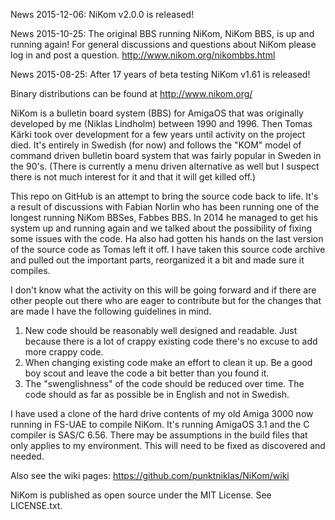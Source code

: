 News 2015-12-06: NiKom v2.0.0 is released!

News 2015-10-25: The original BBS running NiKom, NiKom BBS, is up and running again! For general discussions and questions about NiKom please log in and post a question. http://www.nikom.org/nikombbs.html

News 2015-08-25: After 17 years of beta testing NiKom v1.61 is released!

Binary distributions can be found at http://www.nikom.org/

NiKom is a bulletin board system (BBS) for AmigaOS that was originally developed by me (Niklas Lindholm) between 1990 and 1996. Then Tomas Kärki took over development for a few years until activity on the project died. It's entirely in Swedish (for now) and follows the "KOM" model of command driven bulletin board system that was fairly popular in Sweden in the 90's. (There is currently a menu driven alternative as well but I suspect there is not much interest for it and that it will get killed off.)

This repo on GitHub is an attempt to bring the source code back to life. It's a result of discussions with Fabian Norlin who has been running one of the longest running NiKom BBSes, Fabbes BBS. In 2014 he managed to get his system up and running again and we talked about the possibility of fixing some issues with the code. Ha also had gotten his hands on the last version of the source code as Tomas left it off. I have taken this source code archive and pulled out the important parts, reorganized it a bit and made sure it compiles.

I don't know what the activity on this will be going forward and if there are other people out there who are eager to contribute but for the changes that are made I have the following guidelines in mind.

1. New code should be reasonably well designed and readable. Just because there is a lot of crappy existing code there's no excuse to add more crappy code.
2. When changing existing code make an effort to clean it up. Be a good boy scout and leave the code a bit better than you found it.
3. The "swenglishness" of the code should be reduced over time. The code should as far as possible be in English and not in Swedish.

I have used a clone of the hard drive contents of my old Amiga 3000 now running in FS-UAE to compile NiKom. It's running AmigaOS 3.1 and the C compiler is SAS/C 6.56. There may be assumptions in the build files that only applies to my environment. This will need to be fixed as discovered and needed.

Also see the wiki pages: https://github.com/punktniklas/NiKom/wiki

NiKom is published as open source under the MIT License. See LICENSE.txt.

